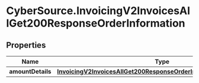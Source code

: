 # CyberSource.InvoicingV2InvoicesAllGet200ResponseOrderInformation

## Properties
Name | Type | Description | Notes
------------ | ------------- | ------------- | -------------
**amountDetails** | [**InvoicingV2InvoicesAllGet200ResponseOrderInformationAmountDetails**](InvoicingV2InvoicesAllGet200ResponseOrderInformationAmountDetails.md) |  | [optional] 


